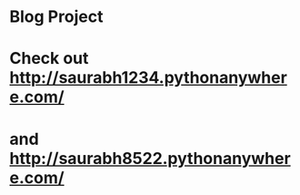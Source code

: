 # Blog Project

# Check out http://saurabh1234.pythonanywhere.com/
# and http://saurabh8522.pythonanywhere.com/
